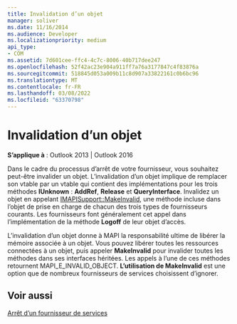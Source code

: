 ```yaml
---
title: Invalidation d’un objet
manager: soliver
ms.date: 11/16/2014
ms.audience: Developer
ms.localizationpriority: medium
api_type:
- COM
ms.assetid: 7d601cee-ffc4-4c7c-8006-40b717dee247
ms.openlocfilehash: 52f42ac23e904a911ff7a76a3177847c4f83876a
ms.sourcegitcommit: 518845d053a009b11c8d907a33822161c0b6bc96
ms.translationtype: MT
ms.contentlocale: fr-FR
ms.lasthandoff: 03/08/2022
ms.locfileid: "63370798"
---
```

# <a name="invalidating-an-object"></a>Invalidation d’un objet

  
  
**S’applique à** : Outlook 2013 | Outlook 2016 
  
Dans le cadre du processus d’arrêt de votre fournisseur, vous souhaitez peut-être invalider un objet. L’invalidation d’un objet implique de remplacer son vtable par un vtable qui contient des implémentations pour les trois méthodes **IUnknown** : **AddRef**, **Release** et **QueryInterface**. Invalidez un objet en appelant [IMAPISupport::MakeInvalid](imapisupport-makeinvalid.md), une méthode incluse dans l’objet de prise en charge de chacun des trois types de fournisseurs courants. Les fournisseurs font généralement cet appel dans l’implémentation de la méthode **Logoff** de leur objet d’accès. 
  
L’invalidation d’un objet donne à MAPI la responsabilité ultime de libérer la mémoire associée à un objet. Vous pouvez libérer toutes les ressources connectées à un objet, puis appeler **MakeInvalid** pour invalider toutes les méthodes dans ses interfaces héritées. Les appels à l’une de ces méthodes retournent MAPI_E_INVALID_OBJECT. **L’utilisation de MakeInvalid** est une option que de nombreux fournisseurs de services choisissent d’ignorer. 
  
## <a name="see-also"></a>Voir aussi



[Arrêt d’un fournisseur de services](shutting-down-a-service-provider.md)

